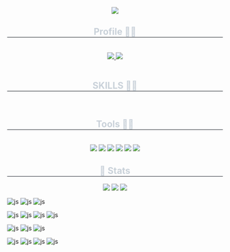 <div align= "center">
    <img src="https://capsule-render.vercel.app/api?type=rounded&color=0:7e77df,100:5f469b&height=120&text=Shin%20Ji%20Hoon&animation=fadeIn&fontColor=ffffff&fontSize=50" />
</div>


<div align= "center">
  <h2 style="border-bottom: 1px solid #21262d; color: #c9d1d9;"> Profile 🧑‍💻 </h2> <br> 
  <div align= "center"> 
    <a href=https://velog.io/@wlgns0413/posts> 
      <img src="https://img.shields.io/badge/Velog-20C997?style=for-the-badge&logo=Velog&logoColor=white&link=https://velog.io/@wlgns0413/posts"> 
    </a>
    <a href=https://www.notion.so/a33cf4699d9141289b4e12f0fac2895b> 
      <img src="https://img.shields.io/badge/Notion-000000?style=for-the-badge&logo=Notion&logoColor=white&link=https://www.notion.so/a33cf4699d9141289b4e12f0fac2895b"> 
    </a>
  </div>  <br> 

  <h2 style="border-bottom: 1px solid #21262d; color: #c9d1d9;"> SKILLS 🧑‍💻 </h2> <br>   
  <div align= "center">  
  
  </div> 

  <h2 style="border-bottom: 1px solid #21262d; color: #c9d1d9;"> Tools 🧑‍💻 </h2> <br>   
  <div align= "center">  
    <img src="https://img.shields.io/badge/intellijidea-000000?style=for-the-badge&logo=intellijidea&logoColor=white">
    <img src="https://img.shields.io/badge/Postman-FF6C37?style=for-the-badge&logo=postman&logoColor=white">
    <img src="https://img.shields.io/badge/docker-%230db7ed.svg?style=for-the-badge&logo=docker&logoColor=white">
    <img src="https://img.shields.io/badge/Gradle-02303A.svg?style=for-the-badge&logo=Gradle&logoColor=white">
    <img src="https://img.shields.io/badge/burpsuite-FF6633.svg?style=for-the-badge&logo=burpsuite&logoColor=white">
    <img src="https://img.shields.io/badge/ngrok-1F1E37.svg?style=for-the-badge&logo=ngrok&logoColor=white">
  </div> 

  
  
</div>
    
  <div align= "center"> 
      <h2 style="border-bottom: 1px solid #21262d; color: #c9d1d9;"> 🏅 Stats </h2> <div align= "center"> 
        <img src="http://mazassumnida.wtf/api/v2/generate_badge?boj=wlgnstls0413&bg_color=60,ffffff,ffffff&title_color=000000&text_color=000000"/> 
        <img src="https://github-readme-stats.vercel.app/api/top-langs/?username=jihoon0413&layout=compact&bg_color=60,ffffff,ffffff&title_color=000000&text_color=000000"/> 
        <img src="https://github-readme-stats.vercel.app/api?username=jihoon0413&bg_color=60,ffffff,ffffff&title_color=000000&text_color=000000"/> 
  </div>
</div>
    



![js](https://img.shields.io/badge/Java-ED8B00?style=for-the-badge&logo=openjdk&logoColor=white)
![js](https://img.shields.io/badge/Spring-6DB33F?style=for-the-badge&logo=spring&logoColor=white)
![js](https://img.shields.io/badge/Spring_Security-6DB33F?style=for-the-badge&logo=Spring-Security&logoColor=white)




![js](https://img.shields.io/badge/dbeaver-382923?style=for-the-badge&logo=dbeaver&logoColor=white)
![js](https://img.shields.io/badge/MySQL-00000F?style=for-the-badge&logo=mysql&logoColor=white)
![js](https://img.shields.io/badge/MariaDB-003545?style=for-the-badge&logo=mariaDB&logoColor=white)
![js](https://img.shields.io/badge/redis-%23DD0031.svg?&style=for-the-badge&logo=redis&logoColor=white)


![js](https://img.shields.io/badge/json%20web%20tokens-323330?style=for-the-badge&logo=json-web-tokens&logoColor=pink)
![js](https://img.shields.io/badge/junit5-25A162?style=for-the-badge&logo=junit5&logoColor=pink)
![js](https://img.shields.io/badge/apachetomcat-F8DC75.svg?style=for-the-badge&logo=apachetomcat&logoColor=black)

![js](https://img.shields.io/badge/GitHub-100000?style=for-the-badge&logo=github&logoColor=white)
![js](https://img.shields.io/badge/gitkraken-179287?style=for-the-badge&logo=gitkraken&logoColor=white)
![js](https://img.shields.io/badge/Slack-4A154B?style=for-the-badge&logo=slack&logoColor=white)
![js](https://img.shields.io/badge/Notion-000000?style=for-the-badge&logo=notion&logoColor=white)
    
<!--
**jihoon0413/jihoon0413** is a ✨ _special_ ✨ repository because its `README.md` (this file) appears on your GitHub profile.

Here are some ideas to get you started:

- 🔭 I’m currently working on ...
- 🌱 I’m currently learning ...
- 👯 I’m looking to collaborate on ...
- 🤔 I’m looking for help with ...
- 💬 Ask me about ...
- 📫 How to reach me: ...
- 😄 Pronouns: ...
- ⚡ Fun fact: ...
-->
